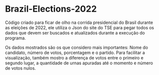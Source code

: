 # Brazil-Elections-2022

Código criado para ficar de olho na corrida presidencial do Brasil durante as eleições de 2022, ele utiliza o Json do site do TSE para pegar todos os dados que devem ser buscados e atualizados durante a execução do programa.

Os dados mostrados são os que considero mais importantes: Nome do candidato, número de votos, porcentagem e o partido. Para facilitar a visualização, também mostro a diferença de votos entre o primeiro e segundo lugar, a quantidade de urnas apuradas até o momento e número de votos nulos.
